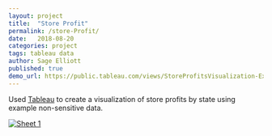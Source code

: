 ```yaml
---
layout: project
title:  "Store Profit"
permalink: /store-Profit/
date:   2018-08-20
categories: project
tags: tableau data
author: Sage Elliott
published: true
demo_url: https://public.tableau.com/views/StoreProfitsVisualization-Example/Sheet1?:embed=y&:display_count=yes&publish=yes
---
```


Used [Tableau](https://www.tableau.com/) to create a visualization of store profits by state using example non-sensitive data.

<div class='tableauPlaceholder' id='viz1534824334166' style='position: relative'><noscript><a href='#'><img alt='Sheet 1 ' src='https:&#47;&#47;public.tableau.com&#47;static&#47;images&#47;St&#47;StoreProfitsVisualization-Example&#47;Sheet1&#47;1_rss.png' style='border: none' /></a></noscript><object class='tableauViz'  style='display:none;'><param name='host_url' value='https%3A%2F%2Fpublic.tableau.com%2F' /> <param name='embed_code_version' value='3' /> <param name='site_root' value='' /><param name='name' value='StoreProfitsVisualization-Example&#47;Sheet1' /><param name='tabs' value='no' /><param name='toolbar' value='yes' /><param name='static_image' value='https:&#47;&#47;public.tableau.com&#47;static&#47;images&#47;St&#47;StoreProfitsVisualization-Example&#47;Sheet1&#47;1.png' /> <param name='animate_transition' value='yes' /><param name='display_static_image' value='yes' /><param name='display_spinner' value='yes' /><param name='display_overlay' value='yes' /><param name='display_count' value='yes' /></object></div>                
<script type='text/javascript'>                    var divElement = document.getElementById('viz1534824334166');                    var vizElement = divElement.getElementsByTagName('object')[0];                    vizElement.style.width='100%';vizElement.style.height=(divElement.offsetWidth*0.75)+'px';                    var scriptElement = document.createElement('script');                    scriptElement.src = 'https://public.tableau.com/javascripts/api/viz_v1.js';                    vizElement.parentNode.insertBefore(scriptElement, vizElement);                
</script>



<br><br>